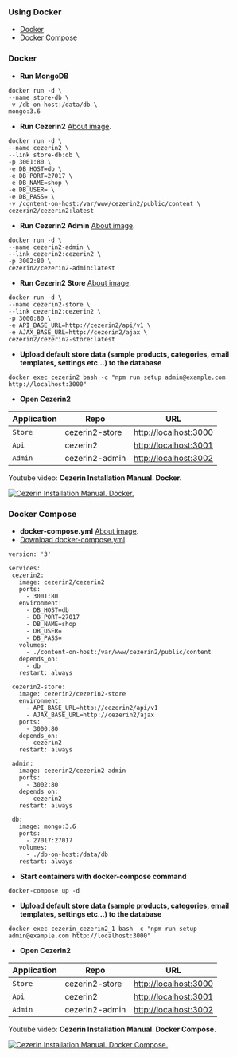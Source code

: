 ### Using Docker

* [Docker](#docker)
* [Docker Compose](#docker-compose)

### Docker

 - **Run MongoDB**
 ```shell
 docker run -d \
 --name store-db \
 -v /db-on-host:/data/db \
 mongo:3.6
 ```

 - **Run Cezerin2** [About image](https://github.com/Cezerin2/docker-cezerin2/blob/master/cezerin2/README.md).
 ```shell
 docker run -d \
 --name cezerin2 \
 --link store-db:db \
 -p 3001:80 \
 -e DB_HOST=db \
 -e DB_PORT=27017 \
 -e DB_NAME=shop \
 -e DB_USER= \
 -e DB_PASS= \
 -v /content-on-host:/var/www/cezerin2/public/content \
 cezerin2/cezerin2:latest
 ```

 - **Run Cezerin2 Admin** [About image](https://github.com/Cezerin2/docker-cezerin2/blob/master/cezerin2-admin/README.md).
 ```shell
 docker run -d \
 --name cezerin2-admin \
 --link cezerin2:cezerin2 \
 -p 3002:80 \
 cezerin2/cezerin2-admin:latest
 ```

 - **Run Cezerin2 Store** [About image](https://github.com/Cezerin2/docker-cezerin2/blob/master/cezerin2-store/README.md).
 ```shell
 docker run -d \
 --name cezerin2-store \
 --link cezerin2:cezerin2 \
 -p 3000:80 \
 -e API_BASE_URL=http://cezerin2/api/v1 \
 -e AJAX_BASE_URL=http://cezerin2/ajax \
 cezerin2/cezerin2-store:latest
 ```

 - **Upload default store data (sample products, categories, email templates, settings etc...) to the database**
 ```shell
 docker exec cezerin2 bash -c "npm run setup admin@example.com http://localhost:3000"
 ```

 - **Open Cezerin2**

 | Application | Repo | URL |
 | --- | --- | --- |
 | `Store` | cezerin2-store | [http://localhost:3000](http://localhost:3000) |
 | `Api` | cezerin2 | [http://localhost:3001](http://localhost:3001) |
 | `Admin` | cezerin2-admin | [http://localhost:3002](http://localhost:3002) |

Youtube video: **Cezerin Installation Manual. Docker.**

[![Cezerin Installation Manual. Docker.
](https://img.youtube.com/vi/ADvr2OqqB9Y/0.jpg)](https://youtu.be/ADvr2OqqB9Y)

### Docker Compose

 - **docker-compose.yml** [About image](https://github.com/Cezerin2/docker-cezerin2/blob/master/README.md).
 - [Download docker-compose.yml](https://raw.githubusercontent.com/Cezerin2/docker-cezerin2/master/docker-compose.yml)

 ```shell
 version: '3'

 services:
  cezerin2:
    image: cezerin2/cezerin2
    ports:
      - 3001:80
    environment:
      - DB_HOST=db
      - DB_PORT=27017
      - DB_NAME=shop
      - DB_USER=
      - DB_PASS=
    volumes:
      - ./content-on-host:/var/www/cezerin2/public/content
    depends_on:
      - db
    restart: always

  cezerin2-store:
    image: cezerin2/cezerin2-store
    environment:
      - API_BASE_URL=http://cezerin2/api/v1
      - AJAX_BASE_URL=http://cezerin2/ajax
    ports:
      - 3000:80
    depends_on:
      - cezerin2
    restart: always

  admin:
    image: cezerin2/cezerin2-admin
    ports:
      - 3002:80
    depends_on:
      - cezerin2
    restart: always

  db:
    image: mongo:3.6
    ports:
      - 27017:27017
    volumes:
      - ./db-on-host:/data/db
    restart: always
 ```

 - **Start containers with docker-compose command**
 ```shell
 docker-compose up -d
 ```

 - **Upload default store data (sample products, categories, email templates, settings etc...) to the database**
 ```shell
 docker exec cezerin_cezerin2_1 bash -c "npm run setup admin@example.com http://localhost:3000"
 ```

 - **Open Cezerin2**

 | Application | Repo | URL |
 | --- | --- | --- |
 | `Store` | cezerin2-store | [http://localhost:3000](http://localhost:3000) |
 | `Api` | cezerin2 | [http://localhost:3001](http://localhost:3001) |
 | `Admin` | cezerin2-admin | [http://localhost:3002](http://localhost:3002) |

Youtube video: **Cezerin Installation Manual. Docker Compose.**

[![Cezerin Installation Manual. Docker Compose.
](https://img.youtube.com/vi/xZ0XUrobaMg/0.jpg)](https://youtu.be/xZ0XUrobaMg)